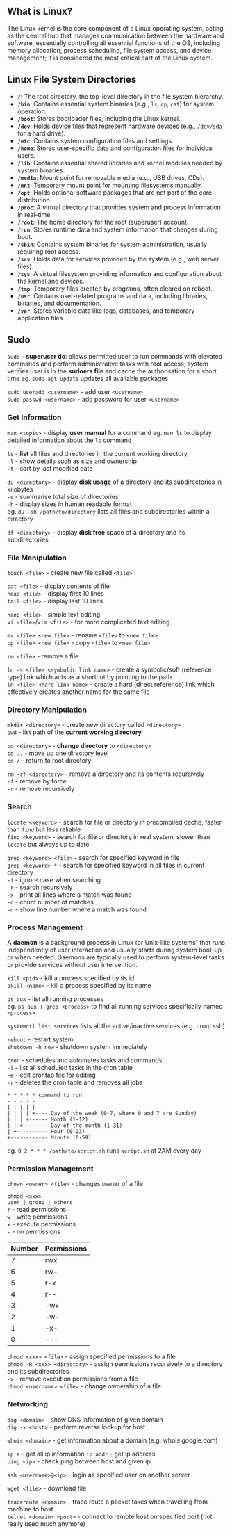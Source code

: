 ## What is Linux?

The Linux kernel is the core component of a Linux operating system, acting as the central hub that manages communication between the hardware and software, essentially controlling all essential functions of the OS, including memory allocation, process scheduling, file system access, and device management; it is considered the most critical part of the Linux system. 

## Linux File System Directories

- **`/`**: The root directory, the top-level directory in the file system hierarchy.
- **`/bin`**: Contains essential system binaries (e.g., `ls`, `cp`, `cat`) for system operation.
- **`/boot`**: Stores bootloader files, including the Linux kernel.
- **`/dev`**: Holds device files that represent hardware devices (e.g., `/dev/sda` for a hard drive).
- **`/etc`**: Contains system configuration files and settings.
- **`/home`**: Stores user-specific data and configuration files for individual users.
- **`/lib`**: Contains essential shared libraries and kernel modules needed by system binaries.
- **`/media`**: Mount point for removable media (e.g., USB drives, CDs).
- **`/mnt`**: Temporary mount point for mounting filesystems manually.
- **`/opt`**: Holds optional software packages that are not part of the core distribution.
- **`/proc`**: A virtual directory that provides system and process information in real-time.
- **`/root`**: The home directory for the root (superuser) account.
- **`/run`**: Stores runtime data and system information that changes during boot.
- **`/sbin`**: Contains system binaries for system administration, usually requiring root access.
- **`/srv`**: Holds data for services provided by the system (e.g., web server files).
- **`/sys`**: A virtual filesystem providing information and configuration about the kernel and devices.
- **`/tmp`**: Temporary files created by programs, often cleared on reboot.
- **`/usr`**: Contains user-related programs and data, including libraries, binaries, and documentation.
- **`/var`**: Stores variable data like logs, databases, and temporary application files.

## Sudo

`sudo` - **superuser do**: allows permitted user to run commands with elevated commands and perform administrative tasks with root access; system verifies user is in the **sudoers file** and cache the authorisation for a short time
eg. `sudo apt update` updates all available packages

`sudo useradd <username>` - add user `<username>`  
`sudo passwd <username>` - add password for user `<username>`   

### Get Information
`man <topic>` - display **user manual** for a command
eg. `man ls` to display detailed information about the `ls` command

`ls` - **list** all files and directories in the current working directory   
`-l` - show details such as size and ownership  
`-t` - sort by last modified date  

`du <directory>` - display **disk usage** of a directory and its subdirectories in kilobytes  
`-s` - summarise total size of directories  
`-h` - display sizes in human readable format  
eg. `du -sh /path/to/directory` lists all files and subdirectories within a directory

`df <directory>` - display **disk free** space of a directory and its subdirectories  

### File Manipulation
`touch <file>` - create new file called `<file>` 

`cat <file>` - display contents of file  
`head <file>` - display first 10 lines  
`tail <file>` - display last 10 lines  

`nano <file>` - simple text editing     
`vi <file>`/`vim <file>` - for more complicated text editing

`mv <file> <new file>` - rename `<file>` to `<new file>`  
`cp <file> <new file>` - copy `<file>` to `<new file>`  

`rm <file>` - remove a file

`ln -s <file> <symbolic link name>` - create a symbolic/soft (reference type) link which acts as a shortcut by pointing to the path   
`ln <file> <hard link name>` - create a hard (direct reference) link which effectively creates another name for the same file  

### Directory Manipulation
`mkdir <directory>` - create new directory called `<directory>`  
`pwd` - list path of the **current working directory**    

`cd <directory>` - **change directory** to `<directory>`    
`cd ..` - move up one directory level   
`cd /` - return to root directory   

`rm -rf <directory>` - remove a directory and its contents recursively  
`-f` - remove by force  
`-r` - remove recursively  

### Search
`locate <keyword>` - search for file or directory in precompiled cache, faster than `find` but less reliable  
`find <keyword>` - search for file or directory in real system, slower than `locate` but always up to date  

`grep <keyword> <file>` - search for specified keyword in file    
`grep <keyword> *` - search for specified keyword in all files in current directory  
`-i` - ignore case when searching  
`-r` - search recursively  
`-x` - print all lines where a match was found  
`-c` - count number of matches  
`-n` - show line number where a match was found  

### Process Management
A **daemon** is a background process in Linux (or Unix-like systems) that runs independently of user interaction and usually starts during system boot-up or when needed. Daemons are typically used to perform system-level tasks or provide services without user intervention.  

`kill <pid>` - kill a process specified by its id   
`pkill <name>` - kill a process specified by its name  

`ps aux` - list all running processes  
eg. `ps aux | grep <process>` to find all running services specifically named `<process>`  

`systemctl list services` lists all the active/inactive services (e.g. cron, ssh)

`reboot` - restart system  
`shutdown -h now` - shutdown system immediately  

`cron` - schedules and automates tasks and commands  
`-l` - list all scheduled tasks in the cron table  
`-e` - edit crontab file for editing  
`-r` - deletes the cron table and removes all jobs  

```
* * * * * command_to_run
- - - - -
| | | | |
| | | | +---- Day of the week (0-7, where 0 and 7 are Sunday)
| | | +------ Month (1-12)
| | +-------- Day of the month (1-31)
| +---------- Hour (0-23)
+------------ Minute (0-59)
```
eg. `0 2 * * * /path/to/script.sh` runs `script.sh` at 2AM every day  

### Permission Management
`chown <owner> <file>` - changes owner of a file

`chmod <xxx>`  
`user | group | others`  
`r` - read permissions  
`w` - write permissions  
`x` - execute permissions  
`-` - no permissions  

| Number    | Permissions |
| -------- | ------- |
| 7  | rwx    |
| 6 | rw-     |
| 5    | r-x    |
| 4    | r--    |
| 3    | -wx    |
| 2    | -w-    |
| 1    | -x-    |
| 0    | ---    |

`chmod <xxx> <file>` - assign specified permissions to a file  
`chmod -R <xxx> <directory>` - assign permissions recursively to a directory and its subdirectories  
`-x` - remove execution permissions from a file    
`chmod <username> <file>` - change ownership of a file    

### Networking
`dig <domain>` - show DNS information of given domain  
`dig -x <host>` - perform reverse lookup for host  

`whois <domain>` - get information about a domain (e.g. whois google.com) 

`ip a` - get all ip information
`ip addr` - get ip address  
`ping <ip>` - check ping between host and given ip  

`ssh <username>@<ip>` - login as specified user on another server  

`wget <file>` - download file   

`traceroute <domain>` - trace route a packet takes when travelling from machine to host  
`telnet <domain> <port>` - connect to remote host on specified port (not really used much anymore)
